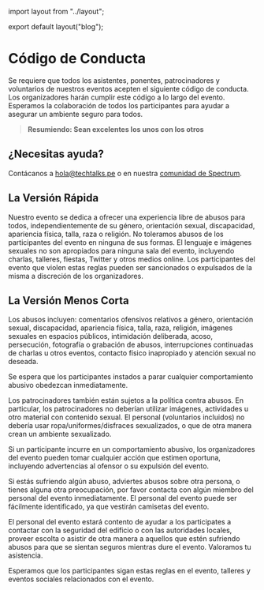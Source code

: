 import layout from "../layout";

export default layout("blog");

# Código de Conducta

Se requiere que todos los asistentes, ponentes, patrocinadores y voluntarios de nuestros eventos acepten el siguiente código de conducta. Los organizadores harán cumplir este código a lo largo del evento. Esperamos la colaboración de todos los participantes para ayudar a asegurar un ambiente seguro para todos.

> **Resumiendo: Sean excelentes los unos con los otros**

## ¿Necesitas ayuda?

Contácanos a [hola@techtalks.pe](mailto:hola@techtalks.pe?subject=Código%20de%20Conducta) o en nuestra [comunidad de Spectrum](https://spectrum.chat/tech-talks-pe/).

## La Versión Rápida

Nuestro evento se dedica a ofrecer una experiencia libre de abusos para todos, independientemente de su género, orientación sexual, discapacidad, apariencia física, talla, raza o religión. No toleramos abusos de los participantes del evento en ninguna de sus formas. El lenguaje e imágenes sexuales no son apropiados para ninguna sala del evento, incluyendo charlas, talleres, fiestas, Twitter y otros medios online. Los participantes del evento que violen estas reglas pueden ser sancionados o expulsados de la misma a discreción de los organizadores.

## La Versión Menos Corta

Los abusos incluyen: comentarios ofensivos relativos a género, orientación sexual, discapacidad, apariencia física, talla, raza, religión, imágenes sexuales en espacios públicos, intimidación deliberada, acoso, persecución, fotografía o grabación de abusos, interrupciones continuadas de charlas u otros eventos, contacto físico inapropiado y atención sexual no deseada.

Se espera que los participantes instados a parar cualquier comportamiento abusivo obedezcan inmediatamente.

Los patrocinadores también están sujetos a la política contra abusos. En particular, los patrocinadores no deberían utilizar imágenes, actividades u otro material con contenido sexual. El personal (voluntarios incluidos) no debería usar ropa/uniformes/disfraces sexualizados, o que de otra manera crean un ambiente sexualizado.

Si un participante incurre en un comportamiento abusivo, los organizadores del evento pueden tomar cualquier acción que estimen oportuna, incluyendo advertencias al ofensor o su expulsión del evento.

Si estás sufriendo algún abuso, adviertes abusos sobre otra persona, o tienes alguna otra preocupación, por favor contacta con algún miembro del personal del evento inmediatamente. El personal del evento puede ser fácilmente identificado, ya que vestirán camisetas del evento.

El personal del evento estará contento de ayudar a los participates a contactar con la seguridad del edificio o con las autoridades locales, proveer escolta o asistir de otra manera a aquellos que estén sufriendo abusos para que se sientan seguros mientras dure el evento. Valoramos tu asistencia.

Esperamos que los participantes sigan estas reglas en el evento, talleres y eventos sociales relacionados con el evento.

